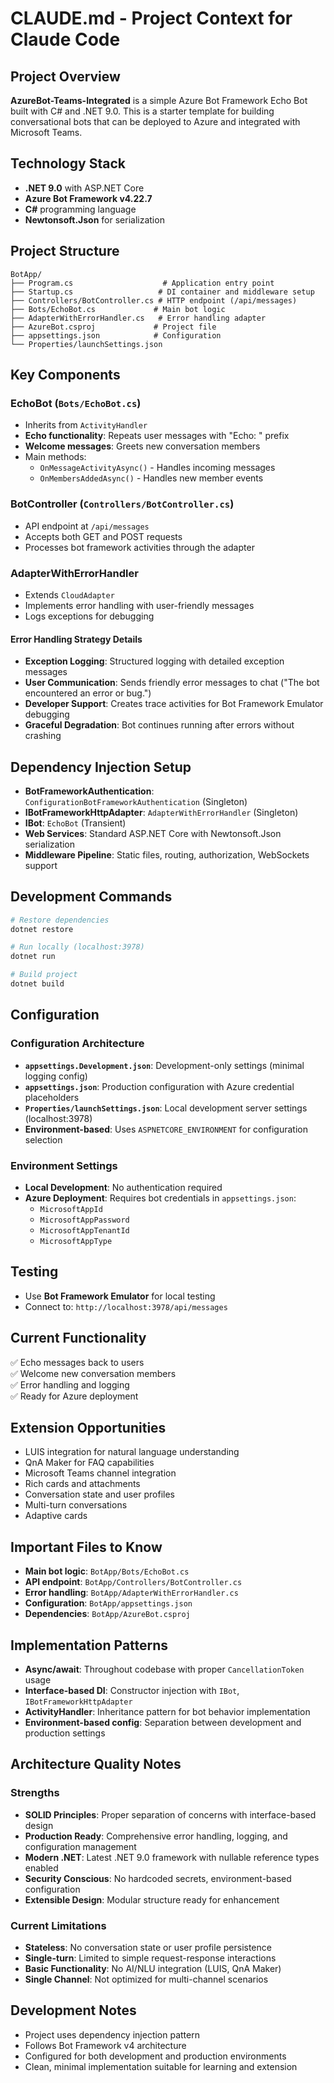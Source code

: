 # CLAUDE.md - Project Context for Claude Code

## Project Overview
**AzureBot-Teams-Integrated** is a simple Azure Bot Framework Echo Bot built with C# and .NET 9.0. This is a starter template for building conversational bots that can be deployed to Azure and integrated with Microsoft Teams.

## Technology Stack
- **.NET 9.0** with ASP.NET Core
- **Azure Bot Framework v4.22.7**
- **C#** programming language
- **Newtonsoft.Json** for serialization

## Project Structure
```
BotApp/
├── Program.cs                    # Application entry point
├── Startup.cs                   # DI container and middleware setup
├── Controllers/BotController.cs # HTTP endpoint (/api/messages)
├── Bots/EchoBot.cs             # Main bot logic
├── AdapterWithErrorHandler.cs   # Error handling adapter
├── AzureBot.csproj             # Project file
├── appsettings.json            # Configuration
└── Properties/launchSettings.json
```

## Key Components

### EchoBot (`Bots/EchoBot.cs`)
- Inherits from `ActivityHandler`
- **Echo functionality**: Repeats user messages with "Echo: " prefix
- **Welcome messages**: Greets new conversation members
- Main methods:
  - `OnMessageActivityAsync()` - Handles incoming messages
  - `OnMembersAddedAsync()` - Handles new member events

### BotController (`Controllers/BotController.cs`)
- API endpoint at `/api/messages`
- Accepts both GET and POST requests
- Processes bot framework activities through the adapter

### AdapterWithErrorHandler
- Extends `CloudAdapter`
- Implements error handling with user-friendly messages
- Logs exceptions for debugging

#### Error Handling Strategy Details
- **Exception Logging**: Structured logging with detailed exception messages
- **User Communication**: Sends friendly error messages to chat ("The bot encountered an error or bug.")
- **Developer Support**: Creates trace activities for Bot Framework Emulator debugging
- **Graceful Degradation**: Bot continues running after errors without crashing

## Dependency Injection Setup
- **BotFrameworkAuthentication**: `ConfigurationBotFrameworkAuthentication` (Singleton)
- **IBotFrameworkHttpAdapter**: `AdapterWithErrorHandler` (Singleton) 
- **IBot**: `EchoBot` (Transient)
- **Web Services**: Standard ASP.NET Core with Newtonsoft.Json serialization
- **Middleware Pipeline**: Static files, routing, authorization, WebSockets support

## Development Commands
```bash
# Restore dependencies
dotnet restore

# Run locally (localhost:3978)
dotnet run

# Build project
dotnet build
```

## Configuration

### Configuration Architecture
- **`appsettings.Development.json`**: Development-only settings (minimal logging config)
- **`appsettings.json`**: Production configuration with Azure credential placeholders
- **`Properties/launchSettings.json`**: Local development server settings (localhost:3978)
- **Environment-based**: Uses `ASPNETCORE_ENVIRONMENT` for configuration selection

### Environment Settings
- **Local Development**: No authentication required
- **Azure Deployment**: Requires bot credentials in `appsettings.json`:
  - `MicrosoftAppId`
  - `MicrosoftAppPassword`
  - `MicrosoftAppTenantId`
  - `MicrosoftAppType`

## Testing
- Use **Bot Framework Emulator** for local testing
- Connect to: `http://localhost:3978/api/messages`

## Current Functionality
✅ Echo messages back to users  
✅ Welcome new conversation members  
✅ Error handling and logging  
✅ Ready for Azure deployment  

## Extension Opportunities
- LUIS integration for natural language understanding
- QnA Maker for FAQ capabilities
- Microsoft Teams channel integration
- Rich cards and attachments
- Conversation state and user profiles
- Multi-turn conversations
- Adaptive cards

## Important Files to Know
- **Main bot logic**: `BotApp/Bots/EchoBot.cs`
- **API endpoint**: `BotApp/Controllers/BotController.cs`
- **Error handling**: `BotApp/AdapterWithErrorHandler.cs`
- **Configuration**: `BotApp/appsettings.json`
- **Dependencies**: `BotApp/AzureBot.csproj`

## Implementation Patterns
- **Async/await**: Throughout codebase with proper `CancellationToken` usage
- **Interface-based DI**: Constructor injection with `IBot`, `IBotFrameworkHttpAdapter`
- **ActivityHandler**: Inheritance pattern for bot behavior implementation
- **Environment-based config**: Separation between development and production settings

## Architecture Quality Notes

### Strengths
- **SOLID Principles**: Proper separation of concerns with interface-based design
- **Production Ready**: Comprehensive error handling, logging, and configuration management
- **Modern .NET**: Latest .NET 9.0 framework with nullable reference types enabled
- **Security Conscious**: No hardcoded secrets, environment-based configuration
- **Extensible Design**: Modular structure ready for enhancement

### Current Limitations
- **Stateless**: No conversation state or user profile persistence
- **Single-turn**: Limited to simple request-response interactions
- **Basic Functionality**: No AI/NLU integration (LUIS, QnA Maker)
- **Single Channel**: Not optimized for multi-channel scenarios

## Development Notes
- Project uses dependency injection pattern
- Follows Bot Framework v4 architecture
- Configured for both development and production environments
- Clean, minimal implementation suitable for learning and extension